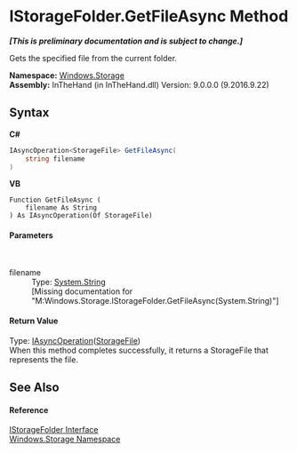 # IStorageFolder.GetFileAsync Method 
 _**\[This is preliminary documentation and is subject to change.\]**_

Gets the specified file from the current folder.

**Namespace:**&nbsp;<a href="N_Windows_Storage">Windows.Storage</a><br />**Assembly:**&nbsp;InTheHand (in InTheHand.dll) Version: 9.0.0.0 (9.2016.9.22)

## Syntax

**C#**<br />
``` C#
IAsyncOperation<StorageFile> GetFileAsync(
	string filename
)
```

**VB**<br />
``` VB
Function GetFileAsync ( 
	filename As String
) As IAsyncOperation(Of StorageFile)
```


#### Parameters
&nbsp;<dl><dt>filename</dt><dd>Type: <a href="http://msdn2.microsoft.com/en-us/library/s1wwdcbf" target="_blank">System.String</a><br />\[Missing <param name="filename"/> documentation for "M:Windows.Storage.IStorageFolder.GetFileAsync(System.String)"\]</dd></dl>

#### Return Value
Type: <a href="T_Windows_Foundation_IAsyncOperation_1">IAsyncOperation</a>(<a href="T_Windows_Storage_StorageFile">StorageFile</a>)<br />When this method completes successfully, it returns a StorageFile that represents the file.

## See Also


#### Reference
<a href="T_Windows_Storage_IStorageFolder">IStorageFolder Interface</a><br /><a href="N_Windows_Storage">Windows.Storage Namespace</a><br />